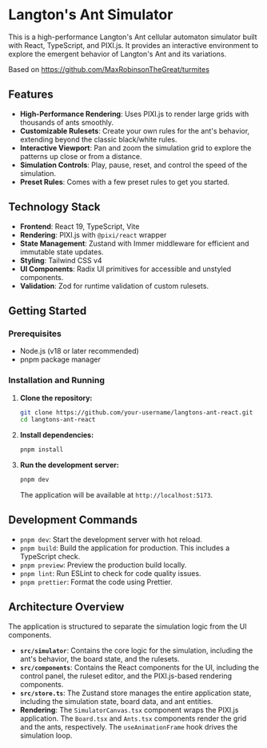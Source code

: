 # Langton's Ant Simulator

This is a high-performance Langton's Ant cellular automaton simulator built with React, TypeScript, and PIXI.js. It provides an interactive environment to explore the emergent behavior of Langton's Ant and its variations.

Based on https://github.com/MaxRobinsonTheGreat/turmites

## Features

- **High-Performance Rendering**: Uses PIXI.js to render large grids with thousands of ants smoothly.
- **Customizable Rulesets**: Create your own rules for the ant's behavior, extending beyond the classic black/white rules.
- **Interactive Viewport**: Pan and zoom the simulation grid to explore the patterns up close or from a distance.
- **Simulation Controls**: Play, pause, reset, and control the speed of the simulation.
- **Preset Rules**: Comes with a few preset rules to get you started.

## Technology Stack

- **Frontend**: React 19, TypeScript, Vite
- **Rendering**: PIXI.js with `@pixi/react` wrapper
- **State Management**: Zustand with Immer middleware for efficient and immutable state updates.
- **Styling**: Tailwind CSS v4
- **UI Components**: Radix UI primitives for accessible and unstyled components.
- **Validation**: Zod for runtime validation of custom rulesets.

## Getting Started

### Prerequisites

- Node.js (v18 or later recommended)
- pnpm package manager

### Installation and Running

1.  **Clone the repository:**
    ```bash
    git clone https://github.com/your-username/langtons-ant-react.git
    cd langtons-ant-react
    ```

2.  **Install dependencies:**
    ```bash
    pnpm install
    ```

3.  **Run the development server:**
    ```bash
    pnpm dev
    ```
    The application will be available at `http://localhost:5173`.

## Development Commands

- `pnpm dev`: Start the development server with hot reload.
- `pnpm build`: Build the application for production. This includes a TypeScript check.
- `pnpm preview`: Preview the production build locally.
- `pnpm lint`: Run ESLint to check for code quality issues.
- `pnpm prettier`: Format the code using Prettier.

## Architecture Overview

The application is structured to separate the simulation logic from the UI components.

- **`src/simulator`**: Contains the core logic for the simulation, including the ant's behavior, the board state, and the rulesets.
- **`src/components`**: Contains the React components for the UI, including the control panel, the ruleset editor, and the PIXI.js-based rendering components.
- **`src/store.ts`**: The Zustand store manages the entire application state, including the simulation state, board data, and ant entities.
- **Rendering**: The `SimulatorCanvas.tsx` component wraps the PIXI.js application. The `Board.tsx` and `Ants.tsx` components render the grid and the ants, respectively. The `useAnimationFrame` hook drives the simulation loop.
